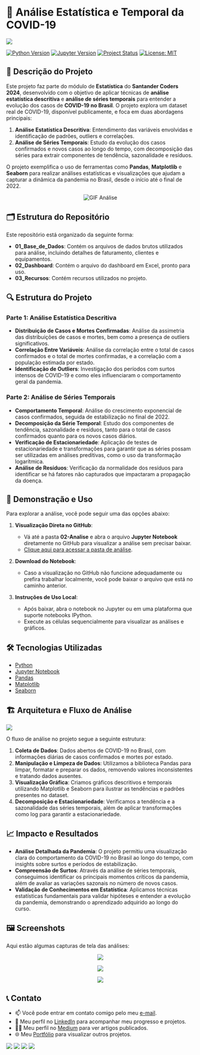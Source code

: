 # 🦠  Análise Estatística e Temporal da COVID-19

<img src="03-Recursos/imagem_capa.png">

[![Python Version](https://img.shields.io/badge/Python-3.8-blue?logo=python&logoColor=white)](https://www.python.org/)
[![Jupyter Version](https://img.shields.io/badge/Jupyter-Notebook-orange?logo=jupyter)](https://jupyter.org/)
[![Project Status](https://img.shields.io/badge/Status-Completed-green)]()
[![License: MIT](https://img.shields.io/badge/License-MIT-yellow.svg)](https://opensource.org/licenses/MIT)

## 📝 Descrição do Projeto  
Este projeto faz parte do módulo de **Estatística** do **Santander Coders 2024**, desenvolvido com o objetivo de aplicar técnicas de **análise estatística descritiva** e **análise de séries temporais** para entender a evolução dos casos de **COVID-19 no Brasil**. O projeto explora um dataset real de COVID-19, disponível publicamente, e foca em duas abordagens principais:

1. **Análise Estatística Descritiva**: Entendimento das variáveis envolvidas e identificação de padrões, outliers e correlações.
2. **Análise de Séries Temporais**: Estudo da evolução dos casos confirmados e novos casos ao longo do tempo, com decomposição das séries para extrair componentes de tendência, sazonalidade e resíduos.

O projeto exemplifica o uso de ferramentas como **Pandas**, **Matplotlib** e **Seaborn** para realizar análises estatísticas e visualizações que ajudam a capturar a dinâmica da pandemia no Brasil, desde o início até o final de 2022.

<p align="center">
  <img src="03-Recursos/analise_video.gif" alt="GIF Análise">
</p>

## 🗂️ Estrutura do Repositório
Este repositório está organizado da seguinte forma:
- **01_Base_de_Dados**: Contém os arquivos de dados brutos utilizados para análise, incluindo detalhes de faturamento, clientes e equipamentos.
- **02_Dashboard**: Contém o arquivo do dashboard em Excel, pronto para uso.
- **03_Recursos**: Contém recursos utilizados no projeto.

## 🔍 Estrutura do Projeto

### Parte 1: Análise Estatística Descritiva
- **Distribuição de Casos e Mortes Confirmadas**: Análise da assimetria das distribuições de casos e mortes, bem como a presença de outliers significativos.
- **Correlação Entre Variáveis**: Análise da correlação entre o total de casos confirmados e o total de mortes confirmadas, e a correlação com a população estimada por estado.
- **Identificação de Outliers**: Investigação dos períodos com surtos intensos de COVID-19 e como eles influenciaram o comportamento geral da pandemia.

### Parte 2: Análise de Séries Temporais
- **Comportamento Temporal**: Análise do crescimento exponencial de casos confirmados, seguida de estabilização no final de 2022.
- **Decomposição da Série Temporal**: Estudo dos componentes de tendência, sazonalidade e resíduos, tanto para o total de casos confirmados quanto para os novos casos diários.
- **Verificação de Estacionariedade**: Aplicação de testes de estacionariedade e transformações para garantir que as séries possam ser utilizadas em análises preditivas, como o uso da transformação logarítmica.
- **Análise de Resíduos**: Verificação da normalidade dos resíduos para identificar se há fatores não capturados que impactaram a propagação da doença.

## 💾 Demonstração e Uso
Para explorar a análise, você pode seguir uma das opções abaixo:

1. **Visualização Direta no GitHub**:
   - Vá até a pasta **02-Analise** e abra o arquivo **Jupyter Notebook** diretamente no GitHub para visualizar a análise sem precisar baixar.
   - [Clique aqui para acessar a pasta de análise](02-Analise/covid19-brazil-analysis.ipynb).

2. **Download do Notebook**:
   - Caso a visualização no GitHub não funcione adequadamente ou prefira trabalhar localmente, você pode baixar o arquivo que está no caminho anterior.

3. **Instruções de Uso Local**:
   - Após baixar, abra o notebook no Jupyter ou em uma plataforma que suporte notebooks IPython.
   - Execute as células sequencialmente para visualizar as análises e gráficos.

## 🛠️ Tecnologias Utilizadas
- [Python](https://www.python.org/)
- [Jupyter Notebook](https://jupyter.org/)
- [Pandas](https://pandas.pydata.org/)
- [Matplotlib](https://matplotlib.org/)
- [Seaborn](https://seaborn.pydata.org/)

## 🏗️ Arquitetura e Fluxo de Análise
<img src="03-Recursos/arquitetura_dados.png">

O fluxo de análise no projeto segue a seguinte estrutura:

1. **Coleta de Dados**: Dados abertos de COVID-19 no Brasil, com informações diárias de casos confirmados e mortes por estado.
2. **Manipulação e Limpeza de Dados**: Utilizamos a biblioteca Pandas para limpar, formatar e preparar os dados, removendo valores inconsistentes e tratando dados ausentes.
3. **Visualização Gráfica**: Criamos gráficos descritivos e temporais utilizando Matplotlib e Seaborn para ilustrar as tendências e padrões presentes no dataset.
4. **Decomposição e Estacionariedade**: Verificamos a tendência e a sazonalidade das séries temporais, além de aplicar transformações como log para garantir a estacionariedade.

## 📈 Impacto e Resultados

- **Análise Detalhada da Pandemia**: O projeto permitiu uma visualização clara do comportamento da COVID-19 no Brasil ao longo do tempo, com insights sobre surtos e períodos de estabilização.
- **Compreensão de Surtos**: Através da análise de séries temporais, conseguimos identificar os principais momentos críticos da pandemia, além de avaliar as variações sazonais no número de novos casos.
- **Validação de Conhecimentos em Estatística**: Aplicamos técnicas estatísticas fundamentais para validar hipóteses e entender a evolução da pandemia, demonstrando o aprendizado adquirido ao longo do curso.

## 🖼️ Screenshots
Aqui estão algumas capturas de tela das análises:

<p align="center">
<img src="03-Recursos/img_analise_01.png">
</p>
<p align="center">
<img src="03-Recursos/img_analise_02.png">
</p>
<p align="center">
<img src="03-Recursos/img_analise_03.png">
</p>

## 📞 Contato
- 📫 Você pode entrar em contato comigo pelo meu [e-mail](mailto:thiago.leit@hotmail.com).
- 💼 Meu perfil no [LinkedIn](https://www.linkedin.com/in/tnleite/) para acompanhar meu progresso e projetos.
- ✍🏻 Meu perfil no [Medium](https://medium.com/@thiago.leit) para ver artigos publicados.
- 🌐 Meu [Portfólio](https://thiagoleite.my.canva.site/) para visualizar outros projetos.

<p align="left">
<a href = "mailto:thiago.leit@hotmail.com"><img src="https://img.shields.io/badge/Email-DF0000?style=for-the-badge&amp;labelColor=212121&amp;logo=maildotru&logoColor=DF0000" target="_blank"></a>
<a href = "https://www.linkedin.com/in/tnleite/"><img src="https://img.shields.io/badge/LINKEDIN-0A66C2?style=for-the-badge&amp;labelColor=212121&amp;logo=linkedin&logoColor=0A66C2" target="_blank"></a>
<a href = "https://wa.me/+5521964105121"><img src="https://img.shields.io/badge/WHATSAPP-25D366?style=for-the-badge&amp;labelColor=212121&amp;logo=whatsapp&logoColor=25D366" target="_blank"></a>
<a href = "https://medium.com/@thiago.leit"><img src="https://img.shields.io/badge/MEDIUM-000000?style=for-the-badge&amp;labelColor=FFFFFF&amp;logo=medium&logoColor=000000" target="_blank"></a>
</p>